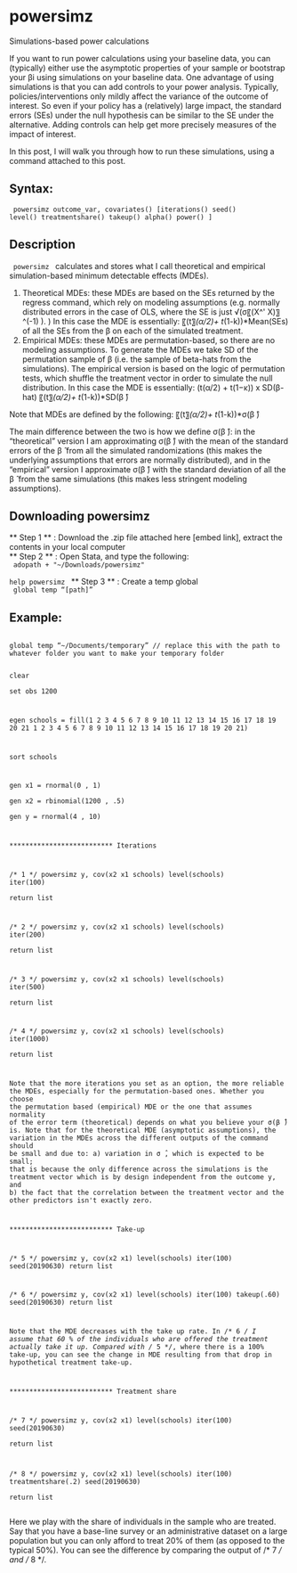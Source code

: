 # powersimz
Simulations-based power calculations

If you want to run power calculations using your baseline data, you can (typically) either use the asymptotic properties of your sample or bootstrap your βi using simulations on your baseline data. One advantage of using simulations is that you can add controls to your power analysis. Typically, policies/interventions only mildly affect the variance of the outcome of interest. So even if your policy has a (relatively) large impact, the  standard errors (SEs) under the null hypothesis can be similar to the SE under the alternative. Adding controls can help get more precisely measures of the impact of interest.  

In this post, I will walk you through how to run these simulations, using a command attached to this post.  

## Syntax:  
  <code> powersimz outcome_var, covariates() [iterations() seed() level() treatmentshare() takeup() alpha() power() ] </code>
    
 ## Description
 <code> powersimz </code>  calculates and stores what I call theoretical and empirical simulation-based minimum detectable effects (MDEs).
 
1. 	Theoretical MDEs: these MDEs are based on the SEs returned by the regress command, which rely on modeling assumptions (e.g. normally distributed errors in the case of OLS, where the SE is just √(σ〖(X^' X)〗^(-1) ). ) In this case the MDE is essentially: 〖(t〗_(α/2)+ t_(1-k))*Mean(SEs) of all the SEs from the β on each of the simulated treatment.
2. 	Empirical MDEs: these MDEs are permutation-based, so there are no modeling assumptions. To generate the MDEs we take SD of the permutation sample of β (i.e. the sample of beta-hats from the simulations). The empirical version is based on the logic of permutation tests, which shuffle the treatment vector in order to simulate the null distribution. In this case the MDE is essentially: (t(α/2) + t(1−κ)) x SD(β-hat) 〖(t〗_(α/2)+ t_(1-k))*SD(β ̂)  

Note that MDEs are defined by the following: 〖(t〗_(α/2)+ t_(1-k))*σ(β ̂)  

The main difference between the two is how we define σ(β ̂): in the “theoretical” version I am approximating σ(β ̂) with the mean of the standard errors of the β ̂  from all the simulated randomizations (this makes the underlying assumptions that errors are normally distributed), and in the “empirical” version I approximate σ(β ̂) with the standard deviation of all the β ̂  from the same simulations (this makes less stringent modeling assumptions).  


## Downloading powersimz
** Step 1 ** : Download the .zip file attached here [embed link], extract the contents in your local 	computer  
** Step 2 ** :  Open Stata, and type the following:  
	<code> adopath + "~/Downloads/powersimz"  
help powersimz  </code> 
** Step 3 ** : Create a temp global  
	<code> global temp “[path]”</code>  
  
  
## Example:
<code> 
global temp “~/Documents/temporary” // replace this with the path to whatever folder you want to make your temporary folder  

clear  
set obs  1200  

egen schools = fill(1 2 3 4 5 6 7 8 9 10 11 12 13 14 15 16 17 18 19 20 21 1 2 3 4 5 6 7 8 9 10 11 12 13 14 15 16 17 18 19 20 21)  

sort schools  

gen x1 = rnormal(0 , 1)  
gen x2 = rbinomial(1200 ,  .5)  
gen y   = rnormal(4 , 10)  


************************** Iterations  

/* 1 */ powersimz y, cov(x2 x1 schools) level(schools) iter(100)  
return list  

/* 2 */ powersimz y, cov(x2 x1 schools) level(schools) iter(200)  
return list  

/* 3 */ powersimz y, cov(x2 x1 schools) level(schools) iter(500)  
return list  

/* 4 */ powersimz y, cov(x2 x1 schools) level(schools) iter(1000)  
return list  

Note that the more iterations you set as an option, the more reliable the MDEs, especially for the permutation-based ones. Whether you choose the permutation based (empirical) MDE or the one that assumes normality of the error term (theoretical) depends on what you believe your σ(β ̂) is. Note that for the theoretical MDE (asymptotic assumptions), the variation in the MDEs across the different outputs of the command should be small and due to: a) variation in σ ̂, which is expected to be small; that is because the only difference across the simulations is the treatment vector which is by design independent from the outcome y, and b) the fact that the correlation between the treatment vector and the other predictors isn't exactly zero.  

************************** Take-up  

/* 5 */ powersimz y, cov(x2 x1) level(schools) iter(100) seed(20190630)
return list  

/* 6 */ powersimz y, cov(x2 x1) level(schools) iter(100) takeup(.60) seed(20190630)
return list  

Note that the MDE decreases with the take up rate. In /* 6 */ I assume that 60 % of the individuals who are offered the treatment actually take it up. Compared with /* 5 */, where there is a 100% take-up, you can see the change in MDE resulting from that drop in hypothetical treatment take-up.  

************************** Treatment share  

/* 7 */ powersimz y, cov(x2 x1) level(schools) iter(100)  seed(20190630)  
return list  

/* 8 */ powersimz y, cov(x2 x1) level(schools) iter(100) treatmentshare(.2) seed(20190630)  
return list  
</code> 

Here we play with the share of individuals in the sample who are treated. Say that you have a base-line survey or an administrative dataset on a large population but you can only afford to treat 20% of them (as opposed to the typical 50%). You can see the difference by comparing the output of /* 7 */ and /* 8 */.  



